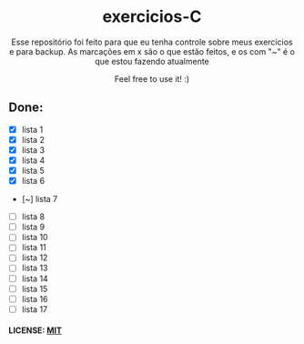 <h1 align="center"> exercicios-C </h1>

<p align="center">Esse repositório foi feito para que eu tenha controle sobre meus exercícios e para backup. As marcações em x são o que estão feitos, e os com "~" é o que estou fazendo atualmente</p>
<p align="center">Feel free to use it! :)</p>

## Done:

- [x] lista 1
- [x] lista 2
- [x] lista 3
- [x] lista 4
- [x] lista 5
- [x] lista 6
- [~] lista 7
- [ ] lista 8
- [ ] lista 9
- [ ] lista 10
- [ ] lista 11
- [ ] lista 12
- [ ] lista 13
- [ ] lista 14
- [ ] lista 15
- [ ] lista 16
- [ ] lista 17

#### LICENSE: [MIT](https://github.com/nascimento-felipe/exercicios-C/blob/main/LICENSE)
